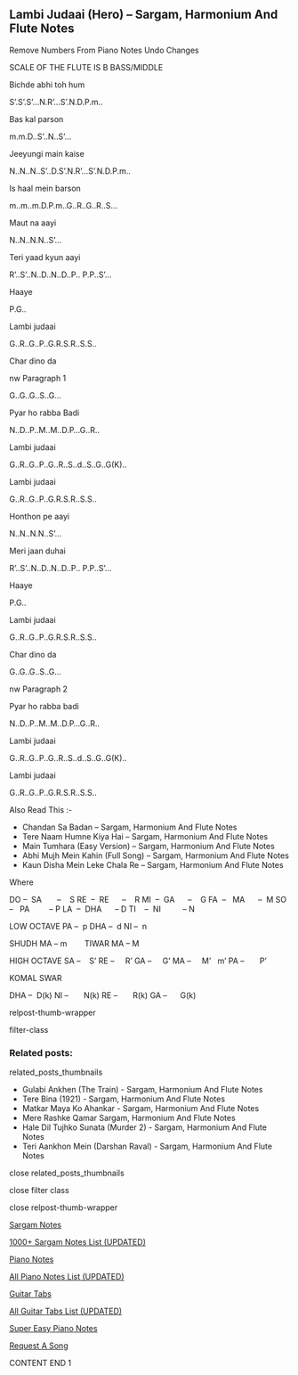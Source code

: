 
## Lambi Judaai (Hero) – Sargam, Harmonium And Flute Notes

Remove Numbers From Piano Notes
Undo Changes

SCALE OF THE FLUTE IS B BASS/MIDDLE

Bichde abhi toh hum

S’.S’.S’…N.R’…S’.N.D.P.m..

Bas kal parson

m.m.D..S’..N..S’…

Jeeyungi main kaise

N..N..N..S’..D.S’.N.R’…S’.N.D.P.m..

Is haal mein barson

m..m..m.D.P.m..G..R..G..R..S…

Maut na aayi

N..N..N.N..S’…

Teri yaad kyun aayi

R’..S’..N..D..N..D..P.. P.P..S’…

Haaye

P.G..

Lambi judaai

G..R..G..P..G.R.S.R..S.S..

Char dino da

nw Paragraph 1

G..G..G..S..G…

Pyar ho rabba Badi

N..D..P..M..M..D.P…G..R..

Lambi judaai

G..R..G..P..G..R..S..d..S..G..G(K)..

Lambi judaai

G..R..G..P..G.R.S.R..S.S..

Honthon pe aayi

N..N..N.N..S’…

Meri jaan duhai

R’..S’..N..D..N..D..P.. P.P..S’…

Haaye

P.G..

Lambi judaai

G..R..G..P..G.R.S.R..S.S..

Char dino da

G..G..G..S..G…

nw Paragraph 2

Pyar ho rabba badi

N..D..P..M..M..D.P…G..R..

Lambi judaai

G..R..G..P..G..R..S..d..S..G..G(K)..

Lambi judaai

G..R..G..P..G.R.S.R..S.S..

Also Read This :-

* Chandan Sa Badan – Sargam, Harmonium And Flute Notes
* Tere Naam Humne Kiya Hai – Sargam, Harmonium And Flute Notes
* Main Tumhara (Easy Version) – Sargam, Harmonium And Flute Notes
* Abhi Mujh Mein Kahin (Full Song) – Sargam, Harmonium And Flute Notes
* Kaun Disha Mein Leke Chala Re – Sargam, Harmonium And Flute Notes

Where

DO –  SA       –    S
RE  –  RE      –    R
MI  –  GA      –    G
FA  –   MA      –  M
SO  –   PA         – P
LA  –  DHA      – D
TI    –  NI          – N

LOW OCTAVE
PA –  p
DHA –  d
NI –  n

SHUDH MA – m        TIWAR MA – M

HIGH OCTAVE
SA –    S’
RE –     R’
GA –     G’
MA –     M’   m’
PA –       P’

KOMAL SWAR

DHA –  D(k)
NI –       N(k)
RE –       R(k)
GA –      G(k)

relpost-thumb-wrapper

filter-class

### Related posts:

related_posts_thumbnails

* Gulabi Ankhen (The Train) - Sargam, Harmonium And Flute Notes
* Tere Bina (1921) - Sargam, Harmonium And Flute Notes
* Matkar Maya Ko Ahankar - Sargam, Harmonium And Flute Notes
* Mere Rashke Qamar Sargam, Harmonium And Flute Notes
* Hale Dil Tujhko Sunata (Murder 2) - Sargam, Harmonium And Flute Notes
* Teri Aankhon Mein (Darshan Raval) - Sargam, Harmonium And Flute Notes

close related_posts_thumbnails

close filter class

close relpost-thumb-wrapper

[Sargam Notes](https://www.notationsworld.com/sargam-notes.html)

[1000+ Sargam Notes List (UPDATED)](https://www.notationsworld.com/all-songs-list-sargam-notes.html)

[Piano Notes](https://www.notationsworld.com/piano-notes.html)

[All Piano Notes List (UPDATED)](https://www.notationsworld.com/all-songs-list-piano-notes.html)

[Guitar Tabs](https://www.notationsworld.com/guitar-tabs.html)

[All Guitar Tabs List (UPDATED)](https://www.notationsworld.com/all-songs-list-guitar-tabs.html)

[Super Easy Piano Notes](https://studywall.in/)

[Request A Song](https://www.notationsworld.com/request-a-song.html)

CONTENT END 1

